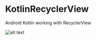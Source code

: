 # KotlinRecyclerView
Android Kotlin working with RecyclerView

![alt text](https://github.com/androidcodehub/KotlinRecyclerView/blob/master/ezgif.com-video-to-gif.gif)
